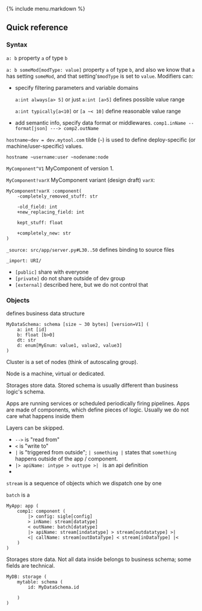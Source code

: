 {% include menu.markdown %}

## Quick reference

### Syntax

`a: b` property `a` of type `b`

`a: b someMod[modType: value]` property `a` of type `b`, and also we know that `a` has setting `someMod`, and
that setting's`modType` is set to `value`. Modifiers can:

- specify filtering parameters and variable domains

  `a:int always[a> 5]` or just `a:int [a>5]` defines possible value range

  `a:int typically[a<10]` or `[a ~< 10]` define reasonable value range

- add semantic info, specify data format or middlewares.  `comp1.inName -- format[json] ---> comp2.outName`

`hostname~dev = dev.mytool.com` tilde (`~`) is used to define deploy-specific (or machine/user-specific) values.

`hostname ~username:user ~nodename:node` 

`MyComponent^V1` MyComponent of version 1.

`MyComponent!varX` MyComponent variant (design draft) `varX`:

```
MyComponent!varX :component(
    -completely_removed_stuff: str
    
    -old_field: int
    +new_replacing_field: int
    
    kept_stuff: float
    
    +completely_new: str
)
```

`_source: src/app/server.py#L30..50` defines binding to source files

`_import: URI/`

- `[public]` share with everyone
- `[private]` do not share outside of dev group 
- `[external]` described here, but we do not control that

### Objects

defines business data structure
```
MyDataSchema: schema [size ~ 30 bytes] [version=V1] (
    a: int [id]
    b: float [b>0]
    dt: str
    d: enum[MyEnum: value1, value2, value3]
)
```

Cluster is a set of nodes (think of autoscaling group).

Node is a machine, virtual or dedicated.

Storages store data. Stored schema is usually different than business logic's schema.

Apps are running services or scheduled periodically firing pipelines. Apps are made of components, which define pieces of logic.
Usually we do not care what happens inside them 

Layers can be skipped.

- `-->` is "read from"
- `<` is "write to"
- `|` is "triggered from outside"; `| something |` states that `something` happens outside of the app / component.
- `|> apiName: intype > outtype >| ` is an api definition
-
`stream` is a sequence of objects which we dispatch one by one

`batch` is a  

```
MyApp: app (
    comp1: component (
        |> config: sigle[config]
        > inName: stream[datatype]
        < outName: batch[datatype]
        |> apiName: stream[indatatype] > stream[outdatatype] >|
        <| callName: stream[outDataType] < stream[inDataType] |<
    )
)
```

Storages store data. Not all data inside belongs to business schema; some fields are technical.

```
MyDB: storage (
    mytable: schema (
        id: MyDataSchema.id
        
    )
)
```
